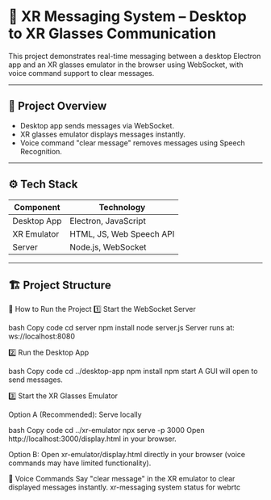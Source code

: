 # 🚀 XR Messaging System – Desktop to XR Glasses Communication

This project demonstrates real-time messaging between a desktop Electron app and an XR glasses emulator in the browser using WebSocket, with voice command support to clear messages.

---

## 🧠 Project Overview

- Desktop app sends messages via WebSocket.
- XR glasses emulator displays messages instantly.
- Voice command "clear message" removes messages using Speech Recognition.

---

## ⚙️ Tech Stack

| Component   | Technology          |
|-------------|---------------------|
| Desktop App | Electron, JavaScript|
| XR Emulator | HTML, JS, Web Speech API |
| Server      | Node.js, WebSocket  |

---

## 🏗️ Project Structure

🚀 How to Run the Project
1️⃣ Start the WebSocket Server

bash
Copy code
cd server
npm install
node server.js
Server runs at: ws://localhost:8080

2️⃣ Run the Desktop App

bash
Copy code
cd ../desktop-app
npm install
npm start
A GUI will open to send messages.

3️⃣ Start the XR Glasses Emulator

Option A (Recommended): Serve locally

bash
Copy code
cd ../xr-emulator
npx serve -p 3000
Open http://localhost:3000/display.html in your browser.

Option B: Open xr-emulator/display.html directly in your browser (voice commands may have limited functionality).

🎤 Voice Commands
Say "clear message" in the XR emulator to clear displayed messages instantly.
xr-messaging system status for webrtc